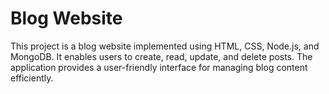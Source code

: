 # Blog Website

This project is a blog website implemented using HTML, CSS, Node.js, and MongoDB. 
It enables users to create, read, update, and delete posts.
The application provides a user-friendly interface for managing blog content efficiently.
